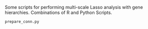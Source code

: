 Some scripts for performing multi-scale Lasso analysis with gene hierarchies. Combinations of R and Python Scripts.

`prepare_conn.py` 